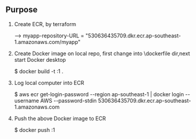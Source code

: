 ## Purpose

1. Create ECR, by terraform

   --> myapp-repository-URL = "530636435709.dkr.ecr.ap-southeast-1.amazonaws.com/myapp"

2. Create Docker image on local repo, first change into \dockerfile dir,next start Docker desktop

   $ docker build -t <URL>:1 .

3. Log local computer into ECR

   $ aws ecr get-login-password --region ap-southeast-1 | docker login --username AWS --password-stdin 530636435709.dkr.ecr.ap-southeast-1.amazonaws.com

4. Push the above Docker image to ECR

   $ docker push <URL>:1
